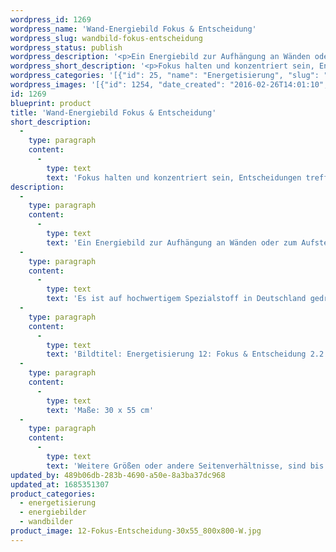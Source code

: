 ```yaml
---
wordpress_id: 1269
wordpress_name: 'Wand-Energiebild Fokus & Entscheidung'
wordpress_slug: wandbild-fokus-entscheidung
wordpress_status: publish
wordpress_description: '<p>Ein Energiebild zur Aufhängung an Wänden oder zum Aufstellen im Raum mit einem aktivierbaren Schwingungsfeld zu: Fokus &amp; Entscheidung. Fokus und Entscheidung sowie dem energetischen Zugang zu den dazugehörigen universellen Wissenspools.</p><p>Es ist auf hochwertigem Spezialstoff in Deutschland gedruckt und sorgfältig in Handarbeit auf Holzkeilrahmen aufgezogen. Laut Herstellerangaben ist der farbintensive Druck 70 Jahre lichtecht, waschbar und in einem umweltorientierten Verfahren hergestellt. Der Oberstoff ist mit einer Spezialbeschichtung unterfüttert, so dass, bei Aufhängung an der Wand, der rückseitige Holzrahmen auch bei hellen Farben unsichtbar ist.</p><p>Bildtitel: Energetisierung 12: Fokus &amp; Entscheidung 2.2. Reihe: Energetisierung</p><p>Maße: 30 x 55 cm</p><p>Weitere Größen oder andere Seitenverhältnisse, sind bis 200 cm individuell für Sie innerhalb weniger Tage herstellbar. Bitte kontaktieren Sie uns hierfür unter <a href="mailto:info@elvedenverlag.de">info@elvedenverlag.de</a>.e</p><p><a href="https://my.feenbaum.de/anwendung-energie-wandbilder/">Anwendungshinweise</a>      <a href="https://my.feenbaum.de/produktinformation-wandbilder/">Produktinformationen</a></p>'
wordpress_short_description: '<p>Fokus halten und konzentriert sein, Entscheidungen treffen</p>'
wordpress_categories: '[{"id": 25, "name": "Energetisierung", "slug": "energetisierung"}, {"id": 22, "name": "Energiebilder", "slug": "energiebilder"}, {"id": 24, "name": "Wandbilder", "slug": "wandbilder"}]'
wordpress_images: '[{"id": 1254, "date_created": "2016-02-26T14:01:10", "date_created_gmt": "2016-02-26T12:01:10", "date_modified": "2016-02-26T14:01:10", "date_modified_gmt": "2016-02-26T12:01:10", "src": "https://my.feenbaum.de/wp-content/uploads/2016/02/12-Fokus-Entscheidung-30x55_800x800-W.jpg", "name": "12 Fokus-Entscheidung 30x55_800x800-W", "alt": ""}]'
id: 1269
blueprint: product
title: 'Wand-Energiebild Fokus & Entscheidung'
short_description:
  -
    type: paragraph
    content:
      -
        type: text
        text: 'Fokus halten und konzentriert sein, Entscheidungen treffen'
description:
  -
    type: paragraph
    content:
      -
        type: text
        text: 'Ein Energiebild zur Aufhängung an Wänden oder zum Aufstellen im Raum mit einem aktivierbaren Schwingungsfeld zu: Fokus & Entscheidung. Fokus und Entscheidung sowie dem energetischen Zugang zu den dazugehörigen universellen Wissenspools.'
  -
    type: paragraph
    content:
      -
        type: text
        text: 'Es ist auf hochwertigem Spezialstoff in Deutschland gedruckt und sorgfältig in Handarbeit auf Holzkeilrahmen aufgezogen. Laut Herstellerangaben ist der farbintensive Druck 70 Jahre lichtecht, waschbar und in einem umweltorientierten Verfahren hergestellt. Der Oberstoff ist mit einer Spezialbeschichtung unterfüttert, so dass, bei Aufhängung an der Wand, der rückseitige Holzrahmen auch bei hellen Farben unsichtbar ist.'
  -
    type: paragraph
    content:
      -
        type: text
        text: 'Bildtitel: Energetisierung 12: Fokus & Entscheidung 2.2. Reihe: Energetisierung'
  -
    type: paragraph
    content:
      -
        type: text
        text: 'Maße: 30 x 55 cm'
  -
    type: paragraph
    content:
      -
        type: text
        text: 'Weitere Größen oder andere Seitenverhältnisse, sind bis 200 cm individuell für Sie innerhalb weniger Tage herstellbar. Bitte kontaktieren Sie uns hierfür unter info@elvedenverlag.de.e'
updated_by: 489b06db-283b-4690-a50e-8a3ba37dc968
updated_at: 1685351307
product_categories:
  - energetisierung
  - energiebilder
  - wandbilder
product_image: 12-Fokus-Entscheidung-30x55_800x800-W.jpg
---
```

